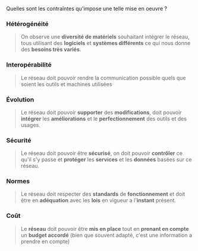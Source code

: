 Quelles sont les contraîntes qu'impose une telle mise en oeuvre ? 

### Hétérogénéité

> On observe une **diversité de matériels** souhaitant intégrer le réseau, tous utilisant des **logiciels** et **systèmes différents** ce qui nous donne des **besoins très variés**.

### Interopérabilité

> Le réseau doit pouvoir rendre la communication possible quels que soient les outils et machines utilisées

### Évolution

> Le réseau doit pouvoir **supporter** des **modifications**, doit pouvoir **intégrer** les **améliorations** et le **perfectionnement** des outils et des usages.

### Sécurité 

> Le réseau doit pouvoir être **sécurisé**, on doit pouvoir **contrôler** ce qu'il s'y passe et **protéger** les **services** et les **données** basées sur ce réseau.

### Normes

> Le réseau doit respecter des **standards** de **fonctionnement** et doit être en **adéquation** avec les **lois** en vigueur a l'**instant** présent.

### Coût 

> Le **réseau** doit pouvoir être **mis en place** tout en **prenant en compte** un **budget accordé** (bien que souvent adapté, c'est une information a prendre en compte)

